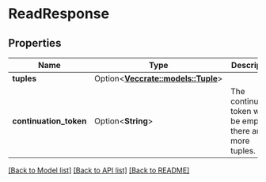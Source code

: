 # ReadResponse

## Properties

Name | Type | Description | Notes
------------ | ------------- | ------------- | -------------
**tuples** | Option<[**Vec<crate::models::Tuple>**](Tuple.md)> |  | [optional]
**continuation_token** | Option<**String**> | The continuation token will be empty if there are no more tuples. | [optional]

[[Back to Model list]](../README.md#documentation-for-models) [[Back to API list]](../README.md#documentation-for-api-endpoints) [[Back to README]](../README.md)


